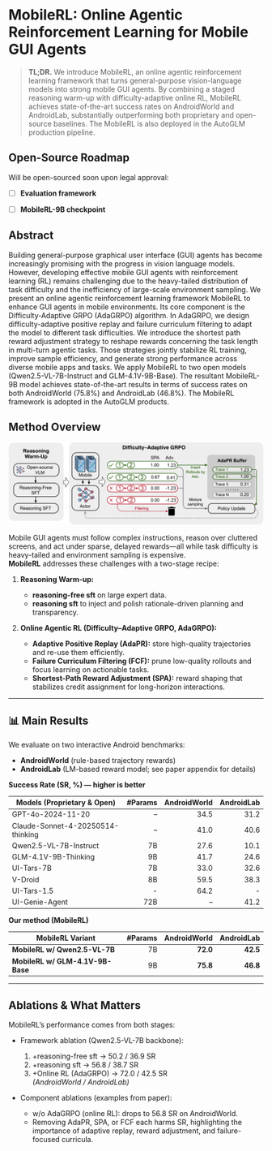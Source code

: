 # MobileRL: Online Agentic Reinforcement Learning for Mobile GUI Agents

> **TL;DR.** We introduce MobileRL, an online agentic reinforcement learning framework that turns general-purpose vision-language models into strong mobile GUI agents. By combining a staged reasoning warm-up with difficulty-adaptive online RL, MobileRL achieves state-of-the-art success rates on AndroidWorld and AndroidLab, substantially outperforming both proprietary and open-source baselines. The MobileRL is also deployed in the AutoGLM production pipeline.

## Open-Source Roadmap
Will be open-sourced soon upon legal approval: 
- [ ] **Evaluation framework** 
- [ ] **MobileRL-9B checkpoint** 


## Abstract

Building general-purpose graphical user interface (GUI) agents has become increasingly promising with the progress in vision language models. However, developing effective mobile GUI agents with reinforcement learning (RL) remains challenging due to the heavy-tailed distribution of task difficulty and the inefficiency of large-scale environment sampling. We present an online agentic reinforcement learning framework MobileRL to enhance GUI agents in mobile environments. Its core component is the Difficulty-Adaptive GRPO (AdaGRPO) algorithm. In AdaGRPO, we design difficulty-adaptive positive replay and failure curriculum filtering to adapt the model to different task difficulties. We introduce the shortest path reward adjustment strategy to reshape rewards concerning the task length in multi-turn agentic tasks. Those strategies jointly stabilize RL training, improve sample efficiency, and generate strong performance across diverse mobile apps and tasks. We apply MobileRL to two open models (Qwen2.5-VL-7B-Instruct and GLM-4.1V-9B-Base). The resultant MobileRL-9B model achieves state-of-the-art results in terms of success rates on both AndroidWorld (75.8%) and AndroidLab (46.8%). The MobileRL framework is adopted in the AutoGLM products.

## Method Overview

![Framework overview](assets/androidrl-main.png)

Mobile GUI agents must follow complex instructions, reason over cluttered screens, and act under sparse, delayed rewards—all while task difficulty is heavy-tailed and environment sampling is expensive.  
**MobileRL** addresses these challenges with a two-stage recipe:

1. **Reasoning Warm-up:**  
   - **reasoning-free sft** on large expert data.  
   - **reasoning sft** to inject and polish rationale-driven planning and transparency.

2. **Online Agentic RL (Difficulty–Adaptive GRPO, AdaGRPO):**  
   - **Adaptive Positive Replay (AdaPR):** store high-quality trajectories and re-use them efficiently.  
   - **Failure Curriculum Filtering (FCF):** prune low-quality rollouts and focus learning on actionable tasks.  
   - **Shortest-Path Reward Adjustment (SPA):** reward shaping that stabilizes credit assignment for long-horizon interactions.

---

## 📊 Main Results

We evaluate on two interactive Android benchmarks:

- **AndroidWorld** (rule-based trajectory rewards)
- **AndroidLab** (LM-based reward model; see paper appendix for details)

**Success Rate (SR, %) — higher is better**

| Models (Proprietary & Open)       | #Params | AndroidWorld | AndroidLab |
| --------------------------------- | ------: | -----------: | ---------: |
| GPT-4o-2024-11-20                 |       – |         34.5 |       31.2 |
| Claude-Sonnet-4-20250514-thinking |       – |         41.0 |       40.6 |
| Qwen2.5-VL-7B-Instruct            |      7B |         27.6 |       10.1 |
| GLM-4.1V-9B-Thinking              |      9B |         41.7 |       24.6 |
| UI-Tars-7B                        |      7B |         33.0 |       32.6 |
| V-Droid                           |      8B |         59.5 |       38.3 |
| UI-Tars-1.5                       |      -  |         64.2 |          - |
| UI-Genie-Agent                    |     72B |            – |       41.2 |

**Our method (MobileRL)**

| MobileRL Variant                 | #Params | AndroidWorld | AndroidLab |
| -------------------------------- | ------: | -----------: | ---------: |
| **MobileRL w/ Qwen2.5-VL-7B**    |      7B |     **72.0** |   **42.5** |
| **MobileRL w/ GLM-4.1V-9B-Base** |      9B |     **75.8** |   **46.8** |

---

## Ablations & What Matters

MobileRL’s performance comes from both stages:

- Framework ablation (Qwen2.5-VL-7B backbone):  
  1) +reasoning-free sft → 50.2 / 36.9 SR  
  2) +reasoning sft → 56.8 / 38.7 SR  
  3) +Online RL (AdaGRPO) → 72.0 / 42.5 SR  
     _(AndroidWorld / AndroidLab)_

- Component ablations (examples from paper):  
  - w/o AdaGRPO (online RL): drops to 56.8 SR on AndroidWorld.  
  - Removing AdaPR, SPA, or FCF each harms SR, highlighting the importance of adaptive replay, reward adjustment, and failure-focused curricula.